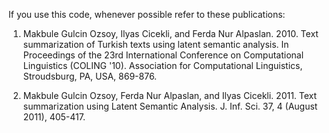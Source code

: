 If you use this code, whenever possible refer to these publications:

1) Makbule Gulcin Ozsoy, Ilyas Cicekli, and Ferda Nur Alpaslan. 2010. 
   Text summarization of Turkish texts using latent semantic analysis. 
   In Proceedings of the 23rd International Conference on Computational Linguistics (COLING '10). 
   Association for Computational Linguistics, Stroudsburg, PA, USA, 869-876. 

2) Makbule Gulcin Ozsoy, Ferda Nur Alpaslan, and Ilyas Cicekli. 2011. 
   Text summarization using Latent Semantic Analysis. J. Inf. Sci. 37, 4 (August 2011), 405-417. 
